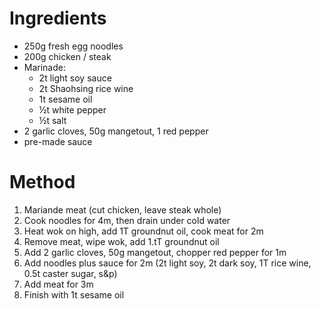 # Ingredients

- 250g fresh egg noodles
- 200g chicken / steak
- Marinade:
  - 2t light soy sauce
  - 2t Shaohsing rice wine
  - 1t sesame oil
  - ½t white pepper
  - ½t salt
- 2 garlic cloves, 50g mangetout, 1 red pepper
- pre-made sauce

# Method

1. Mariande meat (cut chicken, leave steak whole)
1. Cook noodles for 4m, then drain under cold water
1. Heat wok on high, add 1T groundnut oil, cook meat for 2m
1. Remove meat, wipe wok, add 1.tT groundnut oil
1. Add 2 garlic cloves, 50g mangetout, chopper red pepper for 1m
1. Add noodles plus sauce for 2m (2t light soy, 2t dark soy, 1T rice wine, 0.5t caster sugar, s&p)
1. Add meat for 3m
1. Finish with 1t sesame oil
